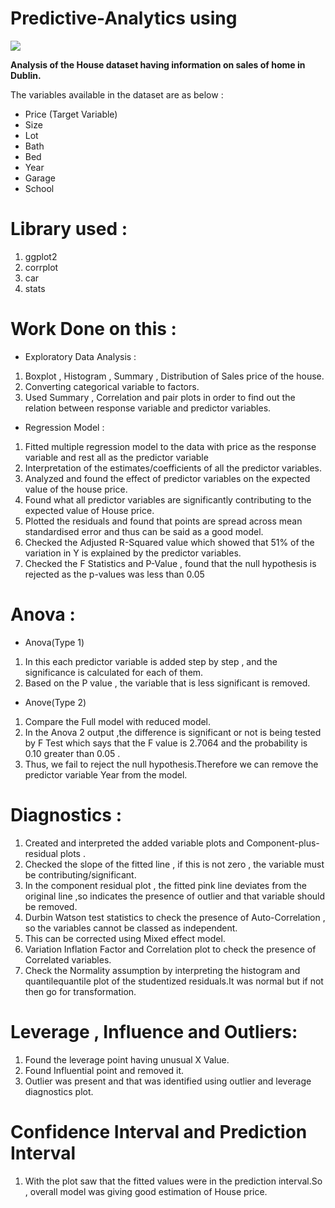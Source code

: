 # Predictive-Analytics using 


<img src ="https://ih1.redbubble.net/image.512523322.6908/st,small,507x507-pad,600x600,f8f8f8.u1.jpg" />



**Analysis of the House dataset having information on sales of home in Dublin.**

The variables available in the dataset are as below :
- Price (Target Variable)
- Size
- Lot 
- Bath 
- Bed 
- Year 
- Garage
- School

# Library used :

1) ggplot2
2) corrplot
3) car
4) stats

# Work Done on this :

- Exploratory Data Analysis : 
1) Boxplot , Histogram , Summary , Distribution of Sales price of the house. 
2) Converting categorical variable to factors. 
3) Used Summary , Correlation and pair plots in order to find out the relation between response variable and predictor variables.

- Regression Model :
1) Fitted multiple regression model to the data with price as the response variable and rest all as the predictor variable 
2) Interpretation of the estimates/coefficients of all the predictor variables.
3) Analyzed and found the effect of predictor variables on the expected value of the house price.
4) Found what all predictor variables are significantly contributing to the expected value of House price.
5) Plotted the residuals and found that points are spread across mean standardised error and thus can be said as a good model.
6) Checked the Adjusted R-Squared value which showed that 51% of the variation in Y is explained by the predictor variables.
7) Checked the F Statistics and P-Value , found that the null hypothesis is rejected as the p-values was less than 0.05

# Anova :

- Anova(Type 1)
1) In this each predictor variable is added step by step , and the significance is calculated for each of them.
2) Based on the P value , the variable that is less significant is removed.

- Anove(Type 2)
1) Compare the Full model with reduced model.
2) In the Anova 2 output ,the difference is significant or not is being tested by F Test which says that the F value is 2.7064 and the probability is 0.10 greater than 0.05 .
3) Thus, we fail to reject the null hypothesis.Therefore we can remove the predictor variable Year from the model.

# Diagnostics :

1) Created and interpreted the added variable plots and Component-plus-residual plots .
2) Checked the slope of the fitted line , if this is not zero , the variable must be contributing/significant.
3) In the component residual plot , the fitted pink line deviates from the original line ,so indicates the presence of outlier and that variable should be removed.
4) Durbin Watson test statistics to check the presence of Auto-Correlation , so the variables cannot be classed as independent.
5) This can be corrected using Mixed effect model.
6) Variation Inflation Factor and Correlation plot to check the presence of Correlated variables.
7) Check the Normality assumption by interpreting the histogram and quantilequantile plot of the studentized residuals.It was normal but if not then go for transformation.

# Leverage , Influence and Outliers:

1) Found the leverage point having unusual X Value.
2) Found Influential point and removed it.
3) Outlier was present and that was identified using outlier and leverage diagnostics plot.

# Confidence Interval and Prediction Interval 

1) With the plot saw that the fitted values were in the prediction interval.So , overall model was giving good estimation of House price.








